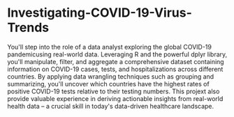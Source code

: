 # Investigating-COVID-19-Virus-Trends

You'll step into the role of a data analyst exploring the global COVID-19 pandemicusing real-world data. Leveraging R and the powerful dplyr library,
you'll manipulate, filter, and aggregate a comprehensive dataset containing information on COVID-19 cases, tests, and hospitalizations 
across different countries. 
By applying data wrangling techniques such  as grouping and summarizing,
you'll uncover which countries have the highest rates
of positive COVID-19 tests relative to their testing numbers.
This projext also provide valuable experience in deriving actionable insights from real-world health data – a crucial skill in today's data-driven healthcare landscape.
